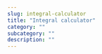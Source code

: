 ```yaml
---
slug: integral-calculator
title: "Integral calculator"
category: ""
subcategory: ""
description: ""
---
```


